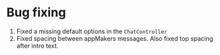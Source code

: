 # Bug fixing

1. Fixed a missing default options in the `ChatController`
2. Fixed spacing between appMakers messages. Also fixed top spacing after intro text.